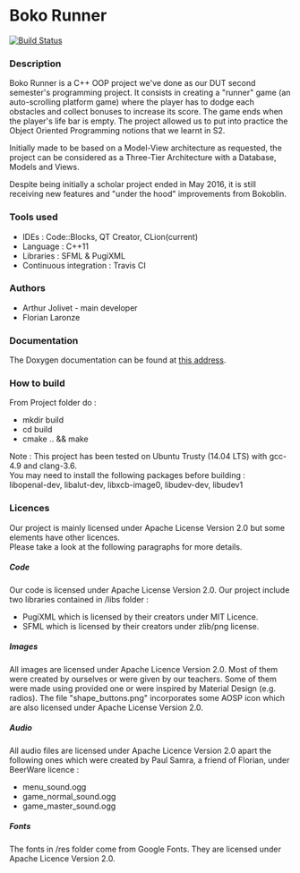 # Boko Runner #

[![Build Status](https://travis-ci.org/Bokoblin/DUTS2-POO-ProjetRunner.svg?branch=master)](https://travis-ci.org/Bokoblin/DUTS2-POO-ProjetRunner)

### Description ###

Boko Runner is a C++ OOP project we've done as our DUT second semester's programming project.
It consists in creating a "runner" game (an auto-scrolling platform game) where the player 
has to dodge each obstacles and collect bonuses to increase its score. The game ends when the player's life bar is empty.
The project allowed us to put into practice the Object Oriented Programming notions that we learnt in S2.

Initially made to be based on a Model-View architecture as requested, the project can be considered as 
a Three-Tier Architecture with a Database, Models and Views. 

Despite being initially a scholar project ended in May 2016, it is still receiving new features 
and "under the hood" improvements from Bokoblin.


### Tools used ###

* IDEs : Code::Blocks, QT Creator, CLion(current)
* Language : C++11
* Libraries : SFML & PugiXML
* Continuous integration : Travis CI


### Authors ###

* Arthur Jolivet - main developer
* Florian Laronze


### Documentation ###

The Doxygen documentation can be found at 
[this address](http://info-timide.iut.u-bordeaux.fr/perso/2017/ajolivet/documentations/BokoRunner/).


### How to build ###

From Project folder do :
  - mkdir build
  - cd build
  - cmake .. && make
  
Note : This project has been tested on Ubuntu Trusty (14.04 LTS) with gcc-4.9 and clang-3.6.<br>
You may need to install the following packages before building : <br>
libopenal-dev, libalut-dev, libxcb-image0, libudev-dev, libudev1


### Licences ###

Our project is mainly licensed under Apache License Version 2.0 but some elements have other licences.<br>
Please take a look at the following paragraphs for more details.


##### Code #####

Our code is licensed under Apache License Version 2.0.
Our project include two libraries contained in /libs folder : 
* PugiXML which is licensed by their creators under MIT Licence.
* SFML which is licensed by their creators under zlib/png license.


##### Images #####

All images are licensed under Apache Licence Version 2.0.
Most of them were created by ourselves or were given by our teachers.
Some of them were made using provided one or were inspired by Material Design (e.g. radios).
The file "shape_buttons.png" incorporates some AOSP icon which are also licensed under Apache License Version 2.0.


##### Audio #####

All audio files are licensed under Apache Licence Version 2.0 apart the following ones which were created by Paul Samra, 
a friend of Florian, under BeerWare licence :
- menu_sound.ogg
- game_normal_sound.ogg
- game_master_sound.ogg


##### Fonts #####

The fonts in /res folder come from Google Fonts. They are licensed under Apache Licence Version 2.0.
